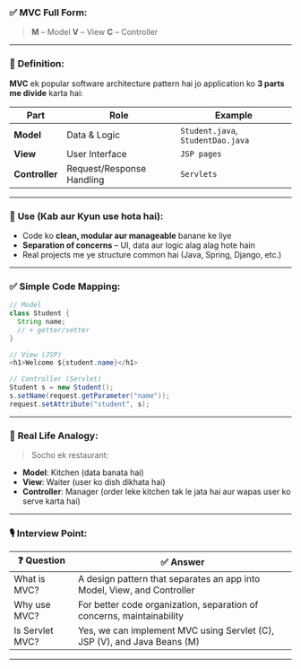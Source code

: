 ### ✅ **MVC Full Form**:

> **M** – Model
> **V** – View
> **C** – Controller

---

### 📘 **Definition**:

**MVC** ek popular software architecture pattern hai jo application ko **3 parts me divide** karta hai:

| Part           | Role                      | Example                           |
| -------------- | ------------------------- | --------------------------------- |
| **Model**      | Data & Logic              | `Student.java`, `StudentDao.java` |
| **View**       | User Interface            | `JSP pages`                       |
| **Controller** | Request/Response Handling | `Servlets`                        |

---

### 🎯 **Use (Kab aur Kyun use hota hai)**:

* Code ko **clean, modular aur manageable** banane ke liye
* **Separation of concerns** – UI, data aur logic alag alag hote hain
* Real projects me ye structure common hai (Java, Spring, Django, etc.)

---

### ✅ **Simple Code Mapping**:

```java
// Model
class Student {
  String name;
  // + getter/setter
}

// View (JSP)
<h1>Welcome ${student.name}</h1>

// Controller (Servlet)
Student s = new Student();
s.setName(request.getParameter("name"));
request.setAttribute("student", s);
```

---

### 🧠 **Real Life Analogy**:

> Socho ek restaurant:

* **Model**: Kitchen (data banata hai)
* **View**: Waiter (user ko dish dikhata hai)
* **Controller**: Manager (order leke kitchen tak le jata hai aur wapas user ko serve karta hai)

---

### 🎙️ **Interview Point**:

| ❓ Question      | ✅ Answer                                                                 |
| --------------- | ------------------------------------------------------------------------ |
| What is MVC?    | A design pattern that separates an app into Model, View, and Controller  |
| Why use MVC?    | For better code organization, separation of concerns, maintainability    |
| Is Servlet MVC? | Yes, we can implement MVC using Servlet (C), JSP (V), and Java Beans (M) |

---
